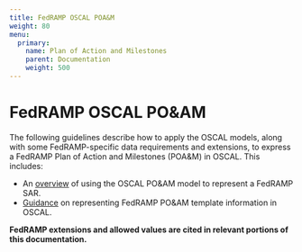 ```yaml
---
title: FedRAMP OSCAL POA&M
weight: 80
menu:
  primary:
    name: Plan of Action and Milestones
    parent: Documentation
    weight: 500
---
```

# FedRAMP OSCAL PO&AM

The following guidelines describe how to apply the OSCAL models, along with some FedRAMP-specific data requirements and extensions, to express a FedRAMP Plan of Action and Milestones (POA&M) in OSCAL. This includes:

- An [overview](3-working-with-oscal-files) of using the OSCAL PO&AM model to represent a FedRAMP SAR.
- [Guidance](4-poam-template-to-oscal-mapping) on representing FedRAMP PO&AM template information in OSCAL.

**FedRAMP extensions and allowed values are cited in relevant portions of this documentation.**